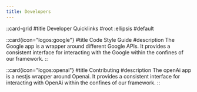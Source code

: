 ```yaml
---
title: Developers
---
```


::card-grid
#title
Developer Quicklinks
#root
:ellipsis
#default

::card{icon="logos:google"}
#title
Code Style Guide
#description
The Google app is a wrapper around different Google APIs. It provides a consistent interface for interacting with the Google within the confines of our framework.
::

::card{icon="logos:openai"}
#title
Contributing
#description
The openAi app is a nestjs wrapper around Openai. It provides a consistent interface for interacting with OpenAi within the confines of our framework.
::
